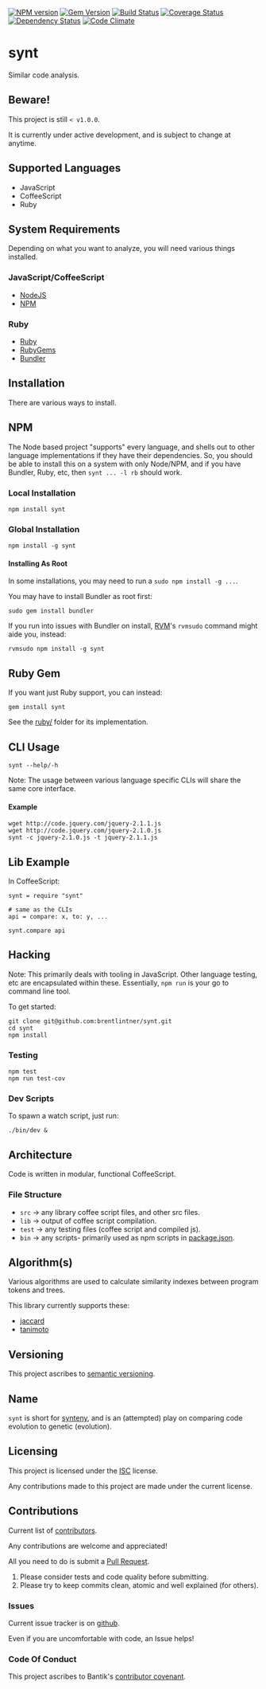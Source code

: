 [![NPM version](https://badge.fury.io/js/synt.svg)](http://badge.fury.io/js/synt)
[![Gem Version](https://badge.fury.io/rb/synt.svg)](http://badge.fury.io/rb/synt)
[![Build Status](https://drone.io/github.com/brentlintner/synt/status.png)](https://drone.io/github.com/brentlintner/synt/latest)
[![Coverage Status](https://img.shields.io/coveralls/brentlintner/synt.svg)](https://coveralls.io/r/brentlintner/synt)
[![Dependency Status](https://gemnasium.com/brentlintner/synt.svg)](https://gemnasium.com/brentlintner/synt)
[![Code Climate](https://codeclimate.com/github/brentlintner/synt/badges/gpa.svg)](https://codeclimate.com/github/brentlintner/synt)

# synt

Similar code analysis.

## Beware!

This project is still `< v1.0.0`.

It is currently under active development, and is subject to change at anytime.

## Supported Languages

* JavaScript
* CoffeeScript
* Ruby

## System Requirements

Depending on what you want to analyze, you will need various things installed.

### JavaScript/CoffeeScript

* [NodeJS](http://nodejs.org)
* [NPM](http://npmjs.org)

### Ruby

* [Ruby](http://ruby-lang.org)
* [RubyGems](http://rubygems.org)
* [Bundler](http://bundler.io)

## Installation

There are various ways to install.

## NPM

The Node based project "supports" every language, and shells out
to other language implementations if they have their dependencies.
So, you should be able to install this on a system with only Node/NPM,
and if you have Bundler, Ruby, etc, then `synt ... -l rb` should work.

### Local Installation

    npm install synt

### Global Installation

    npm install -g synt

#### Installing As Root

In some installations, you may need to run a `sudo npm install -g ...`.

You may have to install Bundler as root first:

    sudo gem install bundler

If you run into issues with Bundler on install, [RVM](http:/rvm.io)'s `rvmsudo` command might aide you, instead:

    rvmsudo npm install -g synt

## Ruby Gem

If you want just Ruby support, you can instead:

    gem install synt

See the [ruby/](ruby/) folder for its implementation.

## CLI Usage

    synt --help/-h

Note: The usage between various language specific CLIs will
share the same core interface.

#### Example

    wget http://code.jquery.com/jquery-2.1.1.js
    wget http://code.jquery.com/jquery-2.1.0.js
    synt -c jquery-2.1.0.js -t jquery-2.1.1.js

## Lib Example

In CoffeeScript:

    synt = require "synt"

    # same as the CLIs
    api = compare: x, to: y, ...

    synt.compare api

## Hacking

Note: This primarily deals with tooling in JavaScript. Other language
testing, etc are encapsulated within these. Essentially, `npm run` is your
go to command line tool.

To get started:

    git clone git@github.com:brentlintner/synt.git
    cd synt
    npm install

### Testing

    npm test
    npm run test-cov

### Dev Scripts

To spawn a watch script, just run:

    ./bin/dev &

## Architecture

Code is written in modular, functional CoffeeScript.

### File Structure

* `src` -> any library coffee script files, and other src files.
* `lib` -> output of coffee script compilation.
* `test` -> any testing files (coffee script and compiled js).
* `bin` -> any scripts- primarily used as npm scripts in [package.json](package.json).

## Algorithm(s)

Various algorithms are used to calculate similarity indexes between program tokens and trees.

This library currently supports these:

* [jaccard](src/similar/jaccard.coffee)
* [tanimoto](src/similar/tanimoto.coffee)

## Versioning

This project ascribes to [semantic versioning](http://semver.org).

## Name

`synt` is short for [synteny](http://en.wikipedia.org/wiki/Synteny), and is
an (attempted) play on comparing code evolution to genetic (evolution).

## Licensing

This project is licensed under the [ISC](http://en.wikipedia.org/wiki/ISC_license) license.

Any contributions made to this project are made under the current license.

## Contributions

Current list of [contributors](https://github.com/brentlintner/synt/graphs/contributors).

Any contributions are welcome and appreciated!

All you need to do is submit a [Pull Request](https://github.com/brentlintner/synt/pulls).

1. Please consider tests and code quality before submitting.
2. Please try to keep commits clean, atomic and well explained (for others).

### Issues

Current issue tracker is on [github](https://github.com/brentlintner/synt/issues).

Even if you are uncomfortable with code, an Issue helps!

### Code Of Conduct

This project ascribes to Bantik's [contributor covenant](https://github.com/Bantik/contributor_covenant/blob/master/CODE_OF_CONDUCT.md).
